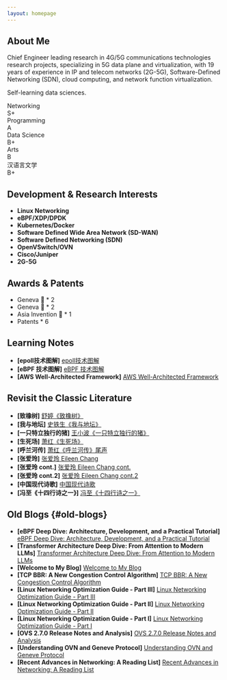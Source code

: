 ```yaml
---
layout: homepage
---
```


## About Me

Chief Engineer leading research in 4G/5G communications technologies research projects, specializing in 5G data plane and virtualization, with 19 years of experience in IP and telecom networks (2G-5G), Software-Defined Networking (SDN), cloud computing, and network function virtualization.

Self-learning data sciences.

<div class="skills-section">
  <div class="skill-item">
    <div class="skill-name">Networking</div>
    <div class="skill-rating s-plus">
      <span class="skill-level">S+</span>
      <div class="skill-bar"></div>
    </div>
  </div>
  
  <div class="skill-item">
    <div class="skill-name">Programming</div>
    <div class="skill-rating a">
      <span class="skill-level">A</span>
      <div class="skill-bar"></div>
    </div>
  </div>
  
  <div class="skill-item">
    <div class="skill-name">Data Science</div>
    <div class="skill-rating b-plus">
      <span class="skill-level">B+</span>
      <div class="skill-bar"></div>
    </div>
  </div>
  
  <div class="skill-item">
    <div class="skill-name">Arts</div>
    <div class="skill-rating b">
      <span class="skill-level">B</span>
      <div class="skill-bar"></div>
    </div>
  </div>
  
  <div class="skill-item">
    <div class="skill-name">汉语言文学</div>
    <div class="skill-rating b-plus">
      <span class="skill-level">B+</span>
      <div class="skill-bar"></div>
    </div>
  </div>
</div>

## Development & Research Interests

- **Linux Networking**
- **eBPF/XDP/DPDK** 
- **Kubernetes/Docker** 
- **Software Defined Wide Area Network (SD-WAN)** 
- **Software Defined Networking (SDN)** 
- **OpenVSwitch/OVN** 
- **Cisco/Juniper** 
- **2G-5G** 

## Awards & Patents

- Geneva 🥇 * 2
- Geneva 🥈 * 2
- Asia Invention 🥈 * 1
- Patents * 6

## Learning Notes

- **[epoll技术图解]** [epoll技术图解](/learning/epoll.html)
- **[eBPF 技术图解]** [eBPF 技术图解](/learning/eBPF.html)
- **[AWS Well-Architected Framework]** [AWS Well-Architected Framework](/learning/AWS_Well_Architecture.html)

## Revisit the Classic Literature

- **[致橡树]** [舒婷《致橡树》](/essay/love.html) 
- **[我与地坛]** [史铁生《我与地坛》](/essay/me_and_ditan.html)
- **[一只特立独行的猪]** [王小波《一只特立独行的猪》](/essay/pig.html)
- **[生死场]** [萧红《生死场》](/essay/birth_and_death.html)
- **[呼兰河传]** [萧红《呼兰河传》尾声](/essay/hulan_river.html)
- **[张爱玲]** [张爱玲 Eileen Chang](/essay/Eileen_Chang.html)
- **[张爱玲 cont.]** [张爱玲 Eileen Chang cont.](/essay/Eileen_Chang_1.html)
- **[张爱玲 cont.2]** [张爱玲 Eileen Chang cont.2](/essay/Eileen_Chang_2.html)
- **[中国现代诗歌]** [中国现代诗歌](/essay/new_poems.html)
- **[冯至《十四行诗之一》]** [冯至《十四行诗之一》](/essay/comet.html)

## Old Blogs {#old-blogs}

- **[eBPF Deep Dive: Architecture, Development, and a Practical Tutorial]** [eBPF Deep Dive: Architecture, Development, and a Practical Tutorial](/technology/ebpf/linux/kernel/deep%20dive/2025/07/06/ebpf-introduction-and-tutorial.html)
- **[Transformer Architecture Deep Dive: From Attention to Modern LLMs]** [Transformer Architecture Deep Dive: From Attention to Modern LLMs](/machine%20learning/nlp/transformer/deep%20learning/llm/2025/01/15/transformer-architecture-deep-dive.html)
- **[Welcome to My Blog]** [Welcome to My Blog](/2024/03/08/welcome.html)
- **[TCP BBR: A New Congestion Control Algorithm]** [TCP BBR: A New Congestion Control Algorithm](/networking/performance/2024/03/01/bbr.html)
- **[Linux Networking Optimization Guide - Part III]** [Linux Networking Optimization Guide - Part III](/linux/networking/2024/02/17/linux-networking-optimisation-guide-3.html)
- **[Linux Networking Optimization Guide - Part II]** [Linux Networking Optimization Guide - Part II](/linux/networking/2024/02/16/linux-networking-optimisation-guide-2.html)
- **[Linux Networking Optimization Guide - Part I]** [Linux Networking Optimization Guide - Part I](/linux/networking/2024/02/15/linux-networking-optimisation-guide.html)
- **[OVS 2.7.0 Release Notes and Analysis]** [OVS 2.7.0 Release Notes and Analysis](/networking/sdn/2024/02/10/ovs-2-7-0.html)
- **[Understanding OVN and Geneve Protocol]** [Understanding OVN and Geneve Protocol](/networking/sdn/2024/02/08/ovn-and-geneve.html)
- **[Recent Advances in Networking: A Reading List]** [Recent Advances in Networking: A Reading List](/networking/research/2024/02/05/recent-networking-advance-readlist.html)

<style>
/* 为"重读经典"部分添加思源宋体 */
h2:contains("重读经典") {
  font-size: 1.2em !important;
}

h2:contains("重读经典") + ul,
h2:contains("重读经典") + ul li,
h2:contains("重读经典") + ul li a {
  font-family: 'Noto Serif SC', serif !important;
}
</style>


